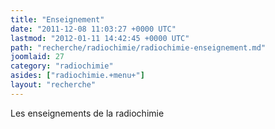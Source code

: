 ```yaml
---
title: "Enseignement"
date: "2011-12-08 11:03:27 +0000 UTC"
lastmod: "2012-01-11 14:42:45 +0000 UTC"
path: "recherche/radiochimie/radiochimie-enseignement.md"
joomlaid: 27
category: "radiochimie"
asides: ["radiochimie.+menu+"]
layout: "recherche"
---
```

Les enseignements de la radiochimie
